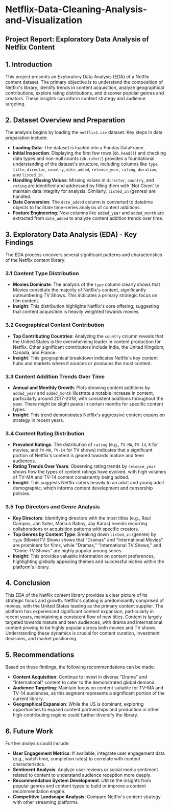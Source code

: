 # Netflix-Data-Cleaning-Analysis-and-Visualization
## Project Report: Exploratory Data Analysis of Netflix Content

## 1. Introduction

This project presents an Exploratory Data Analysis (EDA) of a Netflix content dataset. The primary objective is to understand the composition of Netflix's library, identify trends in content acquisition, analyze geographical contributions, explore rating distributions, and discover popular genres and creators. These insights can inform content strategy and audience targeting.

## 2. Dataset Overview and Preparation

The analysis begins by loading the `netflix1.csv` dataset. Key steps in data preparation include:

* **Loading Data**: The dataset is loaded into a Pandas DataFrame.
* **Initial Inspection**: Displaying the first few rows (`db.head()`) and checking data types and non-null counts (`db.info()`) provides a foundational understanding of the dataset's structure, including columns like `type`, `title`, `director`, `country`, `date_added`, `release_year`, `rating`, `duration`, and `listed_in`.
* **Handling Missing Values**: Missing values in `director`, `country`, and `rating` are identified and addressed by filling them with 'Not Given' to maintain data integrity for analysis. Similarly, `listed_in` (genres) are handled.
* **Date Conversion**: The `date_added` column is converted to datetime objects to facilitate time-series analysis of content additions.
* **Feature Engineering**: New columns like `added_year` and `added_month` are extracted from `date_added` to analyze content addition trends over time.

## 3. Exploratory Data Analysis (EDA) - Key Findings

The EDA process uncovers several significant patterns and characteristics of the Netflix content library:

### 3.1 Content Type Distribution

* **Movies Dominate**: The analysis of the `type` column clearly shows that Movies constitute the majority of Netflix's content, significantly outnumbering TV Shows. This indicates a primary strategic focus on film content.
* **Insight**: This distribution highlights Netflix's core offering, suggesting that content acquisition is heavily weighted towards movies.

### 3.2 Geographical Content Contribution

* **Top Contributing Countries**: Analyzing the `country` column reveals that the United States is the overwhelming leader in content production for Netflix. Other significant contributors include India, the United Kingdom, Canada, and France.
* **Insight**: This geographical breakdown indicates Netflix's key content hubs and markets where it sources or produces the most content.

### 3.3 Content Addition Trends Over Time

* **Annual and Monthly Growth**: Plots showing content additions by `added_year` and `added_month` illustrate a notable increase in content, particularly around 2017-2018, with consistent additions throughout the year. There might be slight peaks in certain months for specific content types.
* **Insight**: This trend demonstrates Netflix's aggressive content expansion strategy in recent years.

### 3.4 Content Rating Distribution

* **Prevalent Ratings**: The distribution of `rating` (e.g., `TV-MA`, `TV-14`, `R` for movies, and `TV-MA`, `TV-14` for TV shows) indicates that a significant portion of Netflix's content is geared towards mature and teen audiences.
* **Rating Trends Over Years**: Observing rating trends by `release_year` shows how the types of content ratings have evolved, with high volumes of TV-MA and TV-14 content consistently being added.
* **Insight**: This suggests Netflix caters heavily to an adult and young adult demographic, which informs content development and censorship policies.

### 3.5 Top Directors and Genre Analysis

* **Key Directors**: Identifying directors with the most titles (e.g., Raul Campos, Jan Suter, Marcus Raboy, Jay Karas) reveals recurring collaborations or acquisition patterns with specific creators.
* **Top Genres by Content Type**: Breaking down `listed_in` (genres) by `type` (Movie/TV Show) shows that "Dramas" and "International Movies" are prominent for films, while "Dramas," "International TV Shows," and "Crime TV Shows" are highly popular among series.
* **Insight**: This provides valuable information on content preferences, highlighting globally appealing themes and successful niches within the platform's library.

## 4. Conclusion

This EDA of the Netflix content library provides a clear picture of its strategic focus and growth. Netflix's catalog is predominantly comprised of movies, with the United States leading as the primary content supplier. The platform has experienced significant content expansion, particularly in recent years, maintaining a consistent flow of new titles. Content is largely targeted towards mature and teen audiences, with drama and international content proving to be highly popular across both movies and TV shows. Understanding these dynamics is crucial for content curation, investment decisions, and market positioning.

## 5. Recommendations

Based on these findings, the following recommendations can be made:

* **Content Acquisition**: Continue to invest in diverse "Drama" and "International" content to cater to the demonstrated global demand.
* **Audience Targeting**: Maintain focus on content suitable for TV-MA and TV-14 audiences, as this segment represents a significant portion of the current library.
* **Geographical Expansion**: While the US is dominant, exploring opportunities to expand content partnerships and production in other high-contributing regions could further diversify the library.

## 6. Future Work

Further analysis could include:

* **User Engagement Metrics**: If available, integrate user engagement data (e.g., watch time, completion rates) to correlate with content characteristics.
* **Sentiment Analysis**: Analyze user reviews or social media sentiment related to content to understand audience reception more deeply.
* **Recommendation System Development**: Utilize the insights from popular genres and content types to build or improve a content recommendation engine.
* **Competitive Landscape Analysis**: Compare Netflix's content strategy with other streaming platforms.
